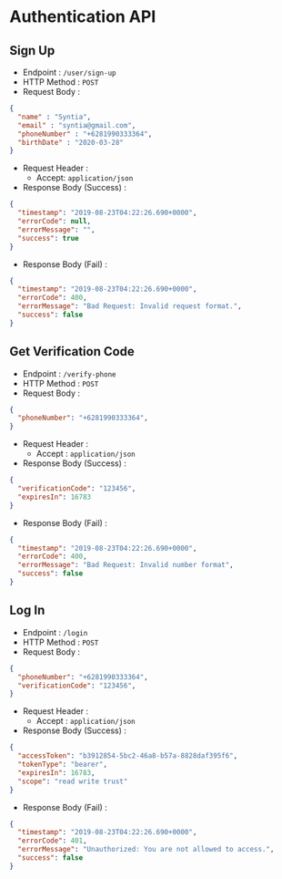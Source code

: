 # Authentication API

## Sign Up

+ Endpoint : ``/user/sign-up``
+ HTTP Method : `POST`
+ Request Body :

```json
{
  "name" : "Syntia",
  "email" : "syntia@gmail.com",
  "phoneNumber" : "+6281990333364",
  "birthDate" : "2020-03-28"
}
```

+ Request Header :
  + Accept: `application/json`
+ Response Body (Success) :

```json
{
  "timestamp": "2019-08-23T04:22:26.690+0000",
  "errorCode": null,
  "errorMessage": "",
  "success": true
}
```

+ Response Body (Fail) :

```json
{
  "timestamp": "2019-08-23T04:22:26.690+0000",
  "errorCode": 400,
  "errorMessage": "Bad Request: Invalid request format.",
  "success": false
}
```

## Get Verification Code

+ Endpoint : ``/verify-phone``
+ HTTP Method : ``POST``
+ Request Body :

```json
{
  "phoneNumber": "+6281990333364",
}
```

+ Request Header :
  + Accept : ``application/json``
+ Response Body (Success) :

```json
{
  "verificationCode": "123456",
  "expiresIn": 16783
}
```

+ Response Body (Fail) :

```json
{
  "timestamp": "2019-08-23T04:22:26.690+0000",
  "errorCode": 400,
  "errorMessage": "Bad Request: Invalid number format",
  "success": false
}
```

## Log In

+ Endpoint : ``/login``
+ HTTP Method : ``POST``
+ Request Body :

```json
{
  "phoneNumber": "+6281990333364",
  "verificationCode": "123456",
}
```

+ Request Header :
  + Accept : ``application/json``
+ Response Body (Success) :

```json
{
  "accessToken": "b3912854-5bc2-46a8-b57a-8828daf395f6",
  "tokenType": "bearer",
  "expiresIn": 16783,
  "scope": "read write trust"
}
```

+ Response Body (Fail) :

```json
{
  "timestamp": "2019-08-23T04:22:26.690+0000",
  "errorCode": 401,
  "errorMessage": "Unauthorized: You are not allowed to access.",
  "success": false
}
```
